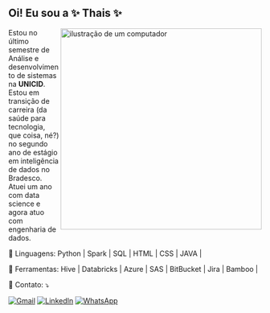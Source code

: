 ## Oi! Eu sou a ✨ Thais ✨

<!--
**Csiath/Csiath** is a ✨ _special_ ✨ repository because its `README.md` (this file) appears on your GitHub profile.

Here are some ideas to get you started:

- 🔭 I’m currently working on ...
- 🌱 I’m currently learning ...
- 👯 I’m looking to collaborate on ...
- 🤔 I’m looking for help with ...
- 💬 Ask me about ...
- 📫 How to reach me: ...
- 😄 Pronouns: ...
- ⚡ Fun fact: ...
-->

<img src="https://raw.githubusercontent.com/MicaelliMedeiros/micaellimedeiros/master/image/computer-illustration.png" alt="ilustração de um computador" min-width="400px" max-width="400px" width="400px" align="right">

<p align="left"> 
  Estou no último semestre de Análise e desenvolvimento de sistemas na <strong>UNICID</strong>.<br>
  Estou em transição de carreira (da saúde para tecnologia, que coisa, né?) no segundo ano de estágio 
  em inteligência de dados no Bradesco. Atuei um ano com data science e agora atuo com engenharia de dados.
</p>

<p align="left">
  🦄 Linguagens: Python | Spark | SQL | HTML | CSS | JAVA |
</p>

<p align="left">
  💼 Ferramentas: Hive | Databricks | Azure | SAS | BitBucket | Jira | Bamboo |
</p>

<p align="left">
  💌 Contato: ⤵️
</p>

<p align="left">
  <a href="#" title="Gmail">
  <img src="https://img.shields.io/badge/-Gmail-FF0000?style=flat-square&labelColor=FF0000&logo=gmail&logoColor=white&link=(tsmcosta19979@gmail.com)" alt="Gmail"/></a>
  <a href="#" title="LinkedIn">
  <img src="https://img.shields.io/badge/-Linkedin-0e76a8?style=flat-square&logo=Linkedin&logoColor=white&link=(https://www.linkedin.com/in/thaissmcosta/)" alt="LinkedIn"/></a>
  <a href="#" title="WhatsApp">
  <img src="https://img.shields.io/badge/-WhatsApp-25d366?style=flat-square&labelColor=25d366&logo=whatsapp&logoColor=white&link=(https://wa.me/5511940883524)" alt="WhatsApp"/></a>
</p>
